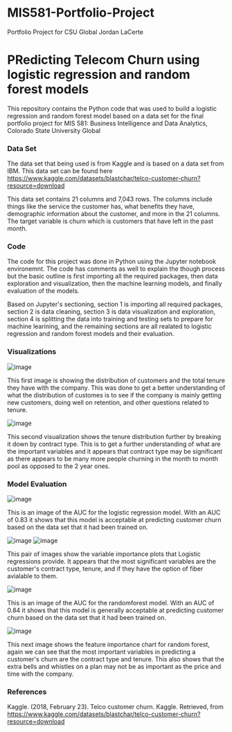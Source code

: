 # MIS581-Portfolio-Project
Portfolio Project for CSU Global 
Jordan LaCerte
# PRedicting Telecom Churn using logistic regression and random forest models
This repository contains the Python code that was used to build a logistic regression and random forest model based on a data set for the final portfolio project for  MIS 581: Business Intelligence and Data Analytics, Colorado State University Global
### Data Set 
The data set that being used is from Kaggle and is based on a data set from IBM. This data set can be found here https://www.kaggle.com/datasets/blastchar/telco-customer-churn?resource=download 

This data set contains 21 columns and 7,043 rows. The columns include things like the service the customer has, what benefits they have, demographic information about the customer, and more in the 21 columns. The target variable is churn which is customers that have left in the past month. 
### Code 

The code for this project was done in Python using the Jupyter notebook environemnt. The code has comments as well to explain the though process but the basic outline is first importing all the required packages, then data exploration and visualization, then the machine learning models, and finally evaluation of the models. 

Based on Jupyter's sectioning, section 1 is importing all required packages, section 2 is data cleaning, section 3 is data visualization and exploration, section 4 is splitting the data into training and testing sets to prepare for machine learining, and the remaining sections are all realated to logistic regression and random forest models and their evaluation.

### Visualizations

![image](https://user-images.githubusercontent.com/63986681/219169845-793a2a4d-d6c0-42bd-b817-da58b33e00d5.png)

This first image is showing the distribution of customers and the total tenure they have with the company. This was done to get a better understanding of what the distribution of customes is to see if the company is mainly getting new customers, doing well on retention, and other questions related to tenure. 

![image](https://user-images.githubusercontent.com/63986681/219174151-3f341cd1-32d0-401e-838c-0c21c4c5f1f8.png)


This second visualization shows the tenure distribution further by breaking it down by contract type. This is to get a further understanding of what are the important variables and it appears that contract type may be significant as there appears to be many more people churning in the month to month pool as opposed to the 2 year ones. 

### Model Evaluation

![image](https://user-images.githubusercontent.com/63986681/219174923-034cbc81-242d-4167-b2ea-14d87f36bb98.png)
 
This is an image of the AUC for the logistic regression model. With an AUC of 0.83 it shows that this model is acceptable at predicting customer churn based on the data set that it had been trained on. 

![image](https://user-images.githubusercontent.com/63986681/219175503-1c650524-6979-4ec7-912e-a70598f6faf6.png)
![image](https://user-images.githubusercontent.com/63986681/219175513-32eade06-ffe4-42ef-b20d-1e9da39608f0.png)

This pair of images show the variable importance plots that Logistic regressions provide. It appears that the most significant variables are the customer's contract type, tenure, and if they have the option of fiber avialable to them. 

![image](https://user-images.githubusercontent.com/63986681/219175885-61b42972-cfe2-47aa-b128-d1240d09f006.png)

This is an image of the AUC for the randomforest model. With an AUC of 0.84 it shows that this model is generally acceptable at predicting customer churn based on the data set that it had been trained on. 

![image](https://user-images.githubusercontent.com/63986681/219175896-23b5030b-35c8-4d2f-b11b-6165628909b0.png)

This next image shows the feature importance chart for random forest, again we can see that the most important variables in predicting a customer's churn are the contract type and tenure. This also shows that the extra bells and whistles on a plan may not be as important as the price and time with the company. 

### References
Kaggle. (2018, February 23). Telco customer churn. Kaggle. Retrieved, from https://www.kaggle.com/datasets/blastchar/telco-customer-churn?resource=download 
